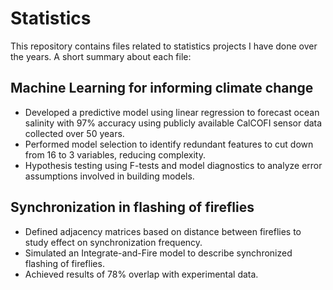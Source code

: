 # Statistics

This repository contains files related to statistics projects I have done over the years. A short summary about each file: 

## Machine Learning for informing climate change 
- Developed a predictive model using linear regression to forecast ocean salinity with 97% accuracy using publicly available CalCOFI sensor data collected over 50 years.
- Performed model selection to identify redundant features to cut down from 16 to 3 variables, reducing complexity.
- Hypothesis testing using F-tests and model diagnostics to analyze error assumptions involved in building models.

## Synchronization in flashing of fireflies
- Defined adjacency matrices based on distance between fireflies to study effect on synchronization frequency.
- Simulated an Integrate-and-Fire model to describe synchronized flashing of fireflies.
- Achieved results of 78% overlap with experimental data.
